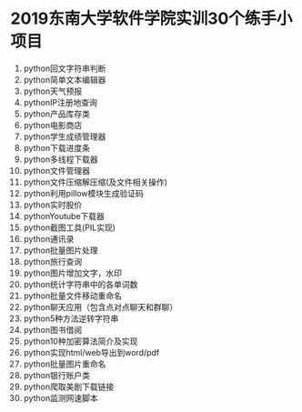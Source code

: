 # 2019东南大学软件学院实训30个练手小项目
1. python回文字符串判断  
2. python简单文本编辑器  
3. python天气预报  
4. pythonIP注册地查询  
5. python产品库存类  
6. python电影商店  
7. python学生成绩管理器  
8. python下载进度条  
9. python多线程下载器  
10. python文件管理器  
11. python文件压缩解压缩(及文件相关操作)  
12. python利用pillow模块生成验证码  
13. python实时股价  
14. pythonYoutube下载器  
15. python截图工具(PIL实现)  
16. python通讯录  
17. python批量图片处理  
18. python旅行查询  
19. python图片增加文字，水印  
20. python统计字符串中的各单词数   
21. python批量文件移动重命名  
22. python聊天应用（包含点对点聊天和群聊）  
23. python5种方法逆转字符串  
24. python图书借阅  
25. python10种加密算法简介及实现  
26. python实现html/web导出到word/pdf  
27. python批量图片重命名  
28. python银行账户类  
29. python爬取美剧下载链接  
30. python监测网速脚本  




